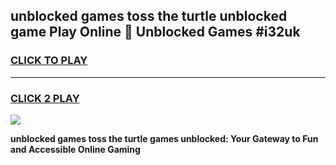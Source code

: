 
## unblocked games toss the turtle unblocked game Play Online 👋 Unblocked Games #i32uk
<h3>
<a href="https://premium.freeplayer.one?title=unblocked_games_toss_the_turtle&ref=21F">CLICK TO PLAY</a></h3>
<hr>

<h3>
<a href="https://premium.freeplayer.one?title=unblocked_games_toss_the_turtle&ref=21F">CLICK 2 PLAY</a>
  
</h3>

<a href="https://premium.freeplayer.one?title=unblocked_games_toss_the_turtle&ref=21F/"><img src="https://clearcache.store/games.png"></a>


**unblocked games toss the turtle games unblocked: Your Gateway to Fun and Accessible Online Gaming**
